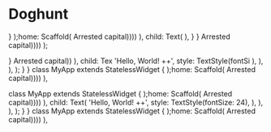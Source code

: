# Doghunt
  }
    );home: Scaffold(
        Arrested capital))))
        ),         child: Text(
      ),
  }
}
        Arrested capital))))
    );

}
        Arrested capital))
        ),         child: Tex
            'Hello, World! ++',
            style: TextStyle(fontSi
          ),
        ),
      ),
    );
  }
}
class MyApp extends StatelessWidget {
    );home: Scaffold(
        Arrested capital))))
        ),

class MyApp extends StatelessWidget {
    );home: Scaffold(
        Arrested capital))))
        ),         child: Text(
            'Hello, World! ++',
            style: TextStyle(fontSize: 24),
          ),
        ),
      ),
    );
  }
}
class MyApp extends StatelessWidget {
    );home: Scaffold(
        Arrested capital))))
        ),
